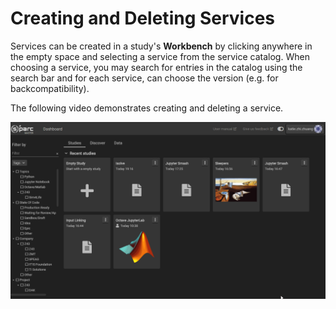 # Creating and Deleting Services

Services can be created in a study's **Workbench** by clicking anywhere in the empty space and selecting a service from the service catalog. When choosing a service, you may search for entries in the catalog using the search bar and for each service, can choose the version (e.g. for backcompatibility).

The following video demonstrates creating and deleting a service.

![createdelete](../_media/createdeleteserve.gif)